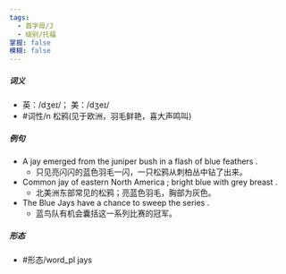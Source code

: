 ```yaml
---
tags:
  - 首字母/J
  - 级别/托福
掌握: false
模糊: false
---
```

##### 词义
- 英：/dʒeɪ/； 美：/dʒeɪ/
- #词性/n  松鸦(见于欧洲，羽毛鲜艳，喜大声鸣叫)
##### 例句
- A jay emerged from the juniper bush in a flash of blue feathers .
	- 只见亮闪闪的蓝色羽毛一闪，一只松鸦从刺柏丛中钻了出来。
- Common jay of eastern North America ; bright blue with grey breast .
	- 北美洲东部常见的松鸦；亮蓝色羽毛，胸部为灰色。
- The Blue Jays have a chance to sweep the series .
	- 蓝鸟队有机会囊括这一系列比赛的冠军。
##### 形态
- #形态/word_pl jays
